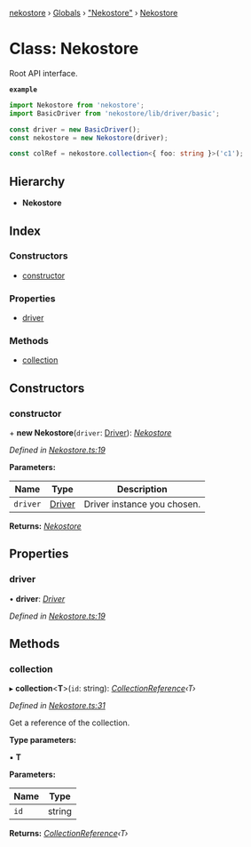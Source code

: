 [nekostore](../README.md) › [Globals](../globals.md) › ["Nekostore"](../modules/_nekostore_.md) › [Nekostore](_nekostore_.nekostore.md)

# Class: Nekostore

Root API interface.

**`example`** 
```ts
import Nekostore from 'nekostore';
import BasicDriver from 'nekostore/lib/driver/basic';

const driver = new BasicDriver();
const nekostore = new Nekostore(driver);

const colRef = nekostore.collection<{ foo: string }>('c1');
```

## Hierarchy

* **Nekostore**

## Index

### Constructors

* [constructor](_nekostore_.nekostore.md#constructor)

### Properties

* [driver](_nekostore_.nekostore.md#driver)

### Methods

* [collection](_nekostore_.nekostore.md#collection)

## Constructors

###  constructor

\+ **new Nekostore**(`driver`: [Driver](../interfaces/_driver_.driver.md)): *[Nekostore](_nekostore_.nekostore.md)*

*Defined in [Nekostore.ts:19](https://github.com/esnya/nekostore/blob/master/src/Nekostore.ts#L19)*

**Parameters:**

Name | Type | Description |
------ | ------ | ------ |
`driver` | [Driver](../interfaces/_driver_.driver.md) | Driver instance you chosen.  |

**Returns:** *[Nekostore](_nekostore_.nekostore.md)*

## Properties

###  driver

• **driver**: *[Driver](../interfaces/_driver_.driver.md)*

*Defined in [Nekostore.ts:19](https://github.com/esnya/nekostore/blob/master/src/Nekostore.ts#L19)*

## Methods

###  collection

▸ **collection**<**T**>(`id`: string): *[CollectionReference](../interfaces/_collectionreference_.collectionreference.md)‹T›*

*Defined in [Nekostore.ts:31](https://github.com/esnya/nekostore/blob/master/src/Nekostore.ts#L31)*

Get a reference of the collection.

**Type parameters:**

▪ **T**

**Parameters:**

Name | Type |
------ | ------ |
`id` | string |

**Returns:** *[CollectionReference](../interfaces/_collectionreference_.collectionreference.md)‹T›*
